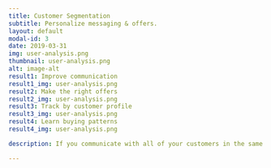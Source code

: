 ```yaml
---
title: Customer Segmentation
subtitle: Personalize messaging & offers.
layout: default
modal-id: 3
date: 2019-03-31
img: user-analysis.png
thumbnail: user-analysis.png
alt: image-alt
result1: Improve communication  
result1_img: user-analysis.png
result2: Make the right offers
result2_img: user-analysis.png
result3: Track by customer profile
result3_img: user-analysis.png
result4: Learn buying patterns
result4_img: user-analysis.png

description: If you communicate with all of your customers in the same way, it's time to update your strategy. Our tools segment your customers into distinct groups, so you can talk more personally with each person. We can also supplement your existing data and build tools to automate that process moving forward.

---
```

